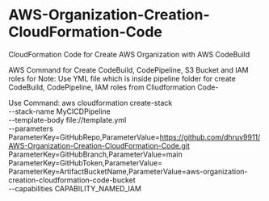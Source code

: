 # AWS-Organization-Creation-CloudFormation-Code
CloudFormation Code for Create AWS Organization with AWS CodeBuild



AWS Command for Create CodeBuild, CodePipeline, S3 Bucket and IAM roles for 
Note: Use YML file which is inside pipeline folder for create CodeBuild, CodePipeline, IAM roles from Cliudformation Code-

Use Command:
aws cloudformation create-stack \
  --stack-name MyCICDPipeline \
  --template-body file://template.yml \
  --parameters \
      ParameterKey=GitHubRepo,ParameterValue=https://github.com/dhruv9911/AWS-Organization-Creation-CloudFormation-Code.git \
      ParameterKey=GitHubBranch,ParameterValue=main \
      ParameterKey=GitHubToken,ParameterValue=<github Token> \
      ParameterKey=ArtifactBucketName,ParameterValue=aws-organization-creation-cloudformation-code-bucket \
  --capabilities CAPABILITY_NAMED_IAM
